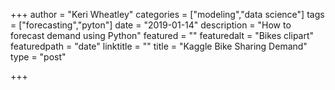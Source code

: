 +++
author = "Keri Wheatley"
categories = ["modeling","data science"]
tags = ["forecasting","pyton"]
date = "2019-01-14"
description = "How to forecast demand using Python"
featured = ""
featuredalt = "Bikes clipart"
featuredpath = "date"
linktitle = ""
title = "Kaggle Bike Sharing Demand"
type = "post"

+++